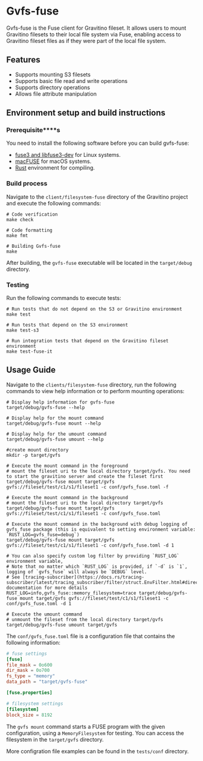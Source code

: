 <!--
  Licensed to the Apache Software Foundation (ASF) under one
  or more contributor license agreements.  See the NOTICE file
  distributed with this work for additional information
  regarding copyright ownership.  The ASF licenses this file
  to you under the Apache License, Version 2.0 (the
  "License"); you may not use this file except in compliance
  with the License.  You may obtain a copy of the License at

   http://www.apache.org/licenses/LICENSE-2.0

  Unless required by applicable law or agreed to in writing,
  software distributed under the License is distributed on an
  "AS IS" BASIS, WITHOUT WARRANTIES OR CONDITIONS OF ANY
  KIND, either express or implied.  See the License for the
  specific language governing permissions and limitations
  under the License.
-->

# Gvfs-fuse

Gvfs-fuse is the Fuse client for Gravitino fileset. It allows users to mount Gravitino filesets to their local file system via Fuse, enabling access to Gravitino fileset files as if they were part of the local file system.

## Features

- Supports mounting S3 filesets
- Supports basic file read and write operations
- Supports directory operations
- Allows file attribute manipulation


## Environment setup and build instructions

### Prerequisite****s

You need to install the following software before you can build gvfs-fuse:

- [fuse3 and libfuse3-dev](https://www.kernel.org/doc/html/next/filesystems/fuse.html) for Linux systems.
- [macFUSE](https://macfuse.github.io) for macOS systems.
- [Rust](https://www.rust-lang.org) environment for compiling.

### Build process

Navigate to the `client/filesystem-fuse` directory of the Gravitino project and execute the following commands:

```shell
# Code verification
make check

# Code formatting
make fmt

# Building Gvfs-fuse
make
```

After building, the `gvfs-fuse` executable will be located in the `target/debug` directory.

### Testing

Run the following commands to execute tests:

```
# Run tests that do not depend on the S3 or Gravitino environment
make test

# Run tests that depend on the S3 environment
make test-s3

# Run integration tests that depend on the Gravitino fileset environment
make test-fuse-it
```

## Usage Guide

Navigate to the `clients/filesystem-fuse` directory, run the following commands to view
help information or to perform mounting operations:

```shell
# Display help information for gvfs-fuse
target/debug/gvfs-fuse --help

# Display help for the mount command
target/debug/gvfs-fuse mount --help

# Display help for the umount command
target/debug/gvfs-fuse umount --help

#create mount directory
mkdir -p target/gvfs

# Execute the mount command in the foreground
# mount the fileset uri to the local directory target/gvfs. You need to start the gravitino server and create the fileset first
target/debug/gvfs-fuse mount target/gvfs gvfs://fileset/test/c1/s1/fileset1 -c conf/gvfs_fuse.toml -f

# Execute the mount command in the background
# mount the fileset uri to the local directory target/gvfs
target/debug/gvfs-fuse mount target/gvfs gvfs://fileset/test/c1/s1/fileset1 -c conf/gvfs_fuse.toml

# Execute the mount command in the background with debug logging of gvfs_fuse package (this is equivalent to setting environment variable: `RUST_LOG=gvfs_fuse=debug`)
target/debug/gvfs-fuse mount target/gvfs gvfs://fileset/test/c1/s1/fileset1 -c conf/gvfs_fuse.toml -d 1

# You can also specify custom log filter by providing `RUST_LOG` environment variable,
# Note that no matter which `RUST_LOG` is provided, if `-d` is `1`, logging of `gvfs_fuse` will always be `DEBUG` level.
# See [tracing-subscriber](https://docs.rs/tracing-subscriber/latest/tracing_subscriber/filter/struct.EnvFilter.html#directives) documentation for more details
RUST_LOG=info,gvfs_fuse::memory_filesystem=trace target/debug/gvfs-fuse mount target/gvfs gvfs://fileset/test/c1/s1/fileset1 -c conf/gvfs_fuse.toml -d 1

# Execute the umount command
# unmount the fileset from the local directory target/gvfs
target/debug/gvfs-fuse umount target/gvfs
```

The `conf/gvfs_fuse.toml` file is a configuration file that contains the following information:

```toml
# fuse settings
[fuse]
file_mask = 0o600
dir_mask = 0o700
fs_type = "memory"
data_path = "target/gvfs-fuse"

[fuse.properties]

# filesystem settings
[filesystem]
block_size = 8192
```

The `gvfs mount` command starts a FUSE program with the given configuration, using a `MemoryFilesystem` for testing.
You can access the filesystem in the `target/gvfs` directory.

More configration file examples can be found in the `tests/conf` directory.
